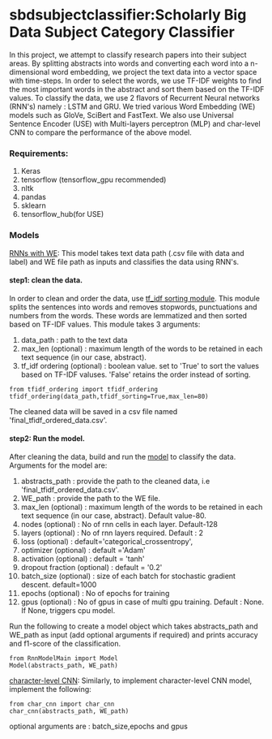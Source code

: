 # sbdsubjectclassifier:Scholarly Big Data Subject Category Classifier

In this project, we attempt to classify research papers into their subject areas. By splitting abstracts into words and converting each word into a n-dimensional word embedding,
we project the text data into a vector space with time-steps. In order to select the words, we use TF-IDF weights to find the most important words in the abstract and sort them based on the TF-IDF values. 
To classify the data, we use 2 flavors of Recurrent Neural networks (RNN's) namely : LSTM and GRU. We tried various Word Embedding (WE) models such as
GloVe, SciBert and FastText. We also use Universal Sentence Encoder (USE) with Multi-layers perceptron (MLP) and char-level CNN to compare the performance of the above model.

### Requirements:
1. Keras 
2. tensorflow (tensorflow_gpu recommended)
3. nltk
4. pandas
5. sklearn
6. tensorflow_hub(for USE)

### Models
[RNNs with WE](https://github.com/SeerLabs/sbdsubjectclassifier/tree/master/keras_model):
This model takes text data path (.csv file with data and label) and  WE file path as inputs and classifies the data using RNN's. 

#### step1: clean the data. 
In order to clean and order the data, use [tf_idf sorting module](https://github.com/SeerLabs/sbdsubjectclassifier/blob/master/tfidf_ordering/tfidf_ordering.py). 
This module splits the sentences into words and removes stopwords, punctuations and numbers from the words. These words are lemmatized and then sorted based on TF-IDF values.
This module takes 3 arguments:
1. data_path : path to the text data
2. max_len (optional)  : maximum length of the words to be retained in each text sequence (in our case, abstract).
3. tf_idf ordering (optional) : boolean value. set to 'True' to sort the values based on TF-IDF valuses. 'False' retains the order instead of sorting.
```
from tfidf_ordering import tfidf_ordering
tfidf_ordering(data_path,tfidf_sorting=True,max_len=80)
```
The cleaned data will be saved in a csv file named 'final_tfidf_ordered_data.csv'.

#### step2: Run the model.
After cleaning the data, build and run the [model](https://github.com/SeerLabs/sbdsubjectclassifier/tree/master/rnn_model) to classify the data.  Arguments for the model are:
1. abstracts_path : provide the path to the cleaned data, i.e 'final_tfidf_ordered_data.csv'.
2. WE_path : provide the path to the WE file.
3. max_len (optional) : maximum length of the words to be retained in each text sequence (in our case, abstract). Default                             value-80. 
4. nodes (optional) : No of rnn cells in each layer. Default-128
5. layers (optional) : No of rnn layers required. Default : 2
6. loss (optional)   : default='categorical_crossentropy',
7. optimizer (optional) : default ='Adam'
8. activation (optional) : default = 'tanh'
9. dropout fraction (optional) : default = '0.2'
10. batch_size (optional) : size of each batch for stochastic gradient descent. default=1000
11. epochs (optional) : No of epochs for training
12. gpus (optional) : No of gpus in case of multi gpu training. Default : None. If None, triggers cpu model.

Run the following to create a model object which takes abstracts_path and WE_path as input (add optional arguments if required) and prints accuracy and f1-score of the classification.
```
from RnnModelMain import Model
Model(abstracts_path, WE_path)
```
[character-level CNN](https://github.com/SeerLabs/sbdsubjectclassifier/tree/master/char_cnn_model):
Similarly, to implement character-level CNN model, implement the following:

```
from char_cnn import char_cnn
char_cnn(abstracts_path, WE_path)
```
optional arguments are : batch_size,epochs and gpus



